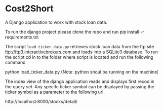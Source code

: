 # Cost2Short
A Django application to work with stock loan data.

To run the django project please clone the repo and run pip install -r requirements.txt

The script `load_ticker_data.py` retrieves stock loan data from the ftp site ftp://ftp3.interactivebrokers.com and loads into a SQLite3 database. To run the script cd in to the folder where script is located and run the following command

python load_ticker_data.py (Note: python shoul be running on the machine)

The index view  of the django application reads and displays first recod in the query set. Any specifc ticker symbol can be 
displayed by passing the ticker symbol as a parameter to the following url.

http://localhost:8000/stocks/detail/<symbol>
